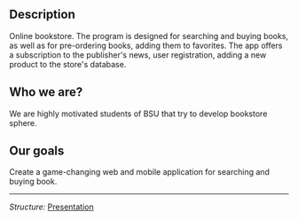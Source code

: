 ##  Description
Online bookstore. The program is designed for searching and buying books, as well as for pre-ordering books, adding them to favorites. The app offers a subscription to the publisher's news, user registration, adding a new product to the store's database.

## Who we are?

We are highly motivated students of BSU that try to develop bookstore sphere.

## Our goals

Create a game-changing web and mobile application for searching and buying book.

***
_Structure:_
[Presentation](/presentation.md)


